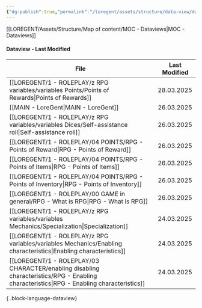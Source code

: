 ```yaml
---
{"dg-publish":true,"permalink":"/loregent/assets/structure/data-view/dw-last-modified/"}
---
```



[[LOREGENT/Assets/Structure/Map of content/MOC - Dataviews\|MOC - Dataviews]]

#### Dataview - Last Modified

| File                                                                                                                                        | Last Modified |
| ------------------------------------------------------------------------------------------------------------------------------------------- | ------------- |
| [[LOREGENT/1 - ROLEPLAY/z RPG variables/variables Points/Points of Rewards\|Points of Rewards]]                                          | 28.03.2025    |
| [[MAIN - LoreGent\|MAIN - LoreGent]]                                                                                                     | 26.03.2025    |
| [[LOREGENT/1 - ROLEPLAY/z RPG variables/variables Dices/Self-assistance roll\|Self-assistance roll]]                                     | 26.03.2025    |
| [[LOREGENT/1 - ROLEPLAY/04 POINTS/RPG - Points of Reward\|RPG - Points of Reward]]                                                       | 26.03.2025    |
| [[LOREGENT/1 - ROLEPLAY/04 POINTS/RPG - Points of Items\|RPG - Points of Items]]                                                         | 26.03.2025    |
| [[LOREGENT/1 - ROLEPLAY/04 POINTS/RPG - Points of Inventory\|RPG - Points of Inventory]]                                                 | 26.03.2025    |
| [[LOREGENT/1 - ROLEPLAY/00 GAME in general/RPG - What is RPG\|RPG - What is RPG]]                                                        | 26.03.2025    |
| [[LOREGENT/1 - ROLEPLAY/z RPG variables/variables Mechanics/Specialization\|Specialization]]                                             | 24.03.2025    |
| [[LOREGENT/1 - ROLEPLAY/z RPG variables/variables Mechanics/Enabling characteristics\|Enabling characteristics]]                         | 24.03.2025    |
| [[LOREGENT/1 - ROLEPLAY/03 CHARACTER/enabling disabling characteristics/RPG - Enabling characteristics\|RPG - Enabling characteristics]] | 24.03.2025    |

{ .block-language-dataview}